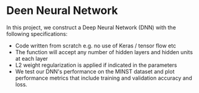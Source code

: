 # Deen Neural Network

In this project, we construct a Deep Neural Network (DNN) with the following specifications: 

- Code written from scratch e.g. no use of Keras / tensor flow etc
- The function will accept any number of hidden layers and hidden units at each layer
- L2 weight regularization is applied if indicated in the parameters
- We test our DNN's performance on the MINST dataset and plot performance metrics that include training and validation accuracy and loss. 
